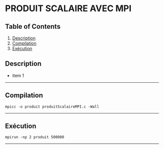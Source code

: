 # PRODUIT SCALAIRE AVEC MPI

## Table of Contents
1. [Description](#description)
2. [Compilation](#compilation)
3. [Exécution](#execution)

<a name="description"></a>
## Description
* item 1
***

## Compilation
``` mpicc -o produit produitScalaireMPI.c -Wall ```
***

## Exécution
``` mpirun -np 2 produit 500000 ```
***
